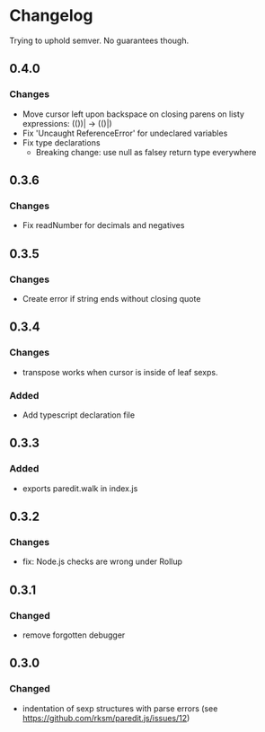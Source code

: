 # Changelog

Trying to uphold semver. No guarantees though.

## 0.4.0
### Changes
- Move cursor left upon backspace on closing parens on listy expressions: (())| -> (()|)
- Fix 'Uncaught ReferenceError' for undeclared variables
- Fix type declarations
  - Breaking change: use null as falsey return type everywhere

## 0.3.6
### Changes
- Fix readNumber for decimals and negatives

## 0.3.5
### Changes
- Create error if string ends without closing quote

## 0.3.4
### Changes
- transpose works when cursor is inside of leaf sexps.
### Added
- Add typescript declaration file

## 0.3.3
### Added
- exports paredit.walk in index.js

## 0.3.2
### Changes
- fix: Node.js checks are wrong under Rollup

## 0.3.1
### Changed
- remove forgotten debugger

## 0.3.0
### Changed
- indentation of sexp structures with parse errors (see https://github.com/rksm/paredit.js/issues/12)
